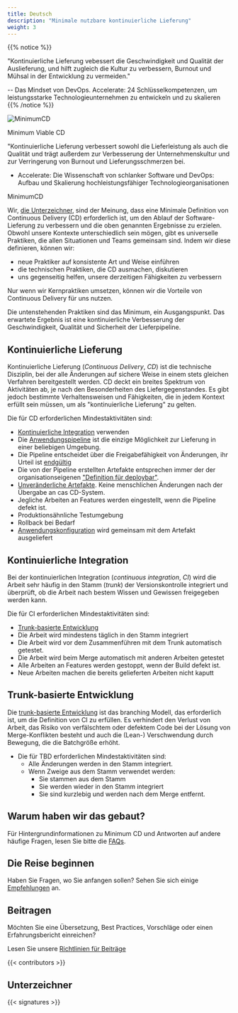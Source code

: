 ```yaml
---
title: Deutsch
description: "Minimale nutzbare kontinuierliche Lieferung"
weight: 3
---
```


{{% notice %}}

"Kontinuierliche Lieferung vebessert die Geschwindigkeit und Qualität der Auslieferung, und hilft zugleich die Kultur zu verbessern, Burnout und Mühsal in der Entwicklung zu vermeiden."

-- Das Mindset von DevOps. Accelerate: 24 Schlüsselkompetenzen, um leistungsstarke Technologieunternehmen zu entwickeln und zu skalieren
{{% /notice %}}

![MinimumCD](/images/minimumCD-logo-hex.png?height=150px)

Minimum Viable CD

"Kontinuierliche Lieferung verbessert sowohl die Lieferleistung als auch die Qualität und trägt außerdem zur Verbesserung der Unternehmenskultur und zur Verringerung von Burnout und Lieferungsschmerzen bei.

- Accelerate: Die Wissenschaft von schlanker Software und DevOps: Aufbau und Skalierung hochleistungsfähiger Technologieorganisationen

MinimumCD

Wir, [die Unterzeichner](#signatories), sind der Meinung, dass eine Minimale Definition von Continuous Delivery (CD) erforderlich ist, um den Ablauf der Software-Lieferung zu verbessern und die oben genannten Ergebnisse zu erzielen. Obwohl unsere Kontexte unterschiedlich sein mögen, gibt es universelle Praktiken, die allen Situationen und Teams gemeinsam sind. Indem wir diese definieren, können wir:

- neue Praktiker auf konsistente Art und Weise einführen
- die technischen Praktiken, die CD ausmachen, diskutieren
- uns gegenseitig helfen, unsere derzeitigen Fähigkeiten zu verbessern

Nur wenn wir Kernpraktiken umsetzen, können wir die Vorteile von Continuous Delivery für uns nutzen.

Die untenstehenden Praktiken sind das Minimum, ein Ausgangspunkt. Das erwartete Ergebnis ist eine kontinuierliche Verbesserung der Geschwindigkeit, Qualität und Sicherheit der Lieferpipeline.

## Kontinuierliche Lieferung

Kontinuierliche Lieferung (_Continuous Delivery_, _CD_) ist die technische Disziplin, bei der alle Änderungen auf sichere Weise in einem stets gleichen Verfahren bereitgestellt werden. CD deckt ein breites Spektrum von Aktivitäten ab, je nach den Besonderheiten des Liefergegenstandes. Es gibt jedoch bestimmte Verhaltensweisen und Fähigkeiten, die in jedem Kontext erfüllt sein müssen, um als "kontinuierliche Lieferung" zu gelten.

Die für CD erforderlichen Mindestaktivitäten sind:

- [Kontinuierliche Integration](#kontinuierliche-integration) verwenden
- Die [Anwendungspipeline](https://www.informit.com/articles/article.aspx?p=1621865&seqNum=2#:~:text=%EE%94%80Buy-,What%20Is%20a%20Deployment%20Pipeline%3F,-At%20an%20abstract) ist die einzige Möglichkeit zur Lieferung in einer beliebigen Umgebung.
- Die Pipeline entscheidet über die Freigabefähigkeit von Änderungen, ihr Urteil ist [endgültig](../../faq/#why-should-the-pipeline-be-definitive-for-deploy)
- Die von der Pipeline erstellten Artefakte entsprechen immer der der organisationseigenen ["Definition für deploybar"](../../faq/#what-do-we-mean-by-definition-of-deployable).
- [Unveränderliche Artefakte](../../minimumcd/immutable). Keine menschlichen Änderungen nach der Übergabe an cas CD-System.
- Jegliche Arbeiten an Features werden eingestellt, wenn die Pipeline defekt ist.
- Produktionsähnliche Testumgebung
- Rollback bei Bedarf
- [Anwendungskonfiguration](../../faq/#what-is-application-configuration) wird gemeinsam mit dem Artefakt ausgeliefert

## Kontinuierliche Integration

Bei der kontinuierlichen Integration (_continuous integration_, _CI_) wird die Arbeit sehr häufig in den Stamm (_trunk_) der Versionskontrolle integriert und überprüft, ob die Arbeit nach bestem Wissen und Gewissen freigegeben werden kann.

Die für CI erforderlichen Mindestaktivitäten sind:

- [Trunk-basierte Entwicklung](#trunk-basierte-entwicklung)
- Die Arbeit wird mindestens täglich in den Stamm integriert
- Die Arbeit wird vor dem Zusammenführen mit dem Trunk automatisch getestet.
- Die Arbeit wird beim Merge automatisch mit anderen Arbeiten getestet
- Alle Arbeiten an Features werden gestoppt, wenn der Build defekt ist.
- Neue Arbeiten machen die bereits gelieferten Arbeiten nicht kaputt

## Trunk-basierte Entwicklung

Die [trunk-basierte Entwicklung](../../minimumcd/tbd) ist das branching Modell, das erforderlich ist, um die Definition von CI zu erfüllen. Es verhindert den Verlust von Arbeit, das Risiko von verfälschtem oder defektem Code bei der Lösung von Merge-Konflikten besteht und auch die (Lean-) Verschwendung durch Bewegung, die die Batchgröße erhöht.

- Die für TBD erforderlichen Mindestaktivitäten sind:
  - Alle Änderungen werden in den Stamm integriert.
  - Wenn Zweige aus dem Stamm verwendet werden:
    - Sie stammen aus dem Stamm
    - Sie werden wieder in den Stamm integriert
    - Sie sind kurzlebig und werden nach dem Merge entfernt.

## Warum haben wir das gebaut?

Für Hintergrundinformationen zu Minimum CD und Antworten auf andere häufige Fragen, lesen Sie bitte die [FAQs](../../faq).

## Die Reise beginnen

Haben Sie Fragen, wo Sie anfangen sollen? Sehen Sie sich einige [Empfehlungen](../../journey) an.

## Beitragen

Möchten Sie eine Übersetzung, Best Practices, Vorschläge oder einen Erfahrungsbericht einreichen?

Lesen Sie unsere [Richtlinien für Beiträge](https://github.com/Minimum-CD/cd-manifesto/blob/master/CONTRIBUTING.md)

{{< contributors >}}

## Unterzeichner

{{< signatures >}}
